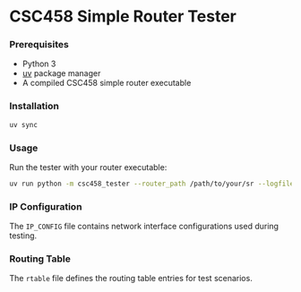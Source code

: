 # CSC458 Simple Router Tester

### Prerequisites

- Python 3
- [uv](https://github.com/astral-sh/uv) package manager
- A compiled CSC458 simple router executable

### Installation

   ```bash
   uv sync
   ```

### Usage

Run the tester with your router executable:

```bash
uv run python -m csc458_tester --router_path /path/to/your/sr --logfile sr-log.txt
```

### IP Configuration
The `IP_CONFIG` file contains network interface configurations used during testing.

### Routing Table
The `rtable` file defines the routing table entries for test scenarios.
